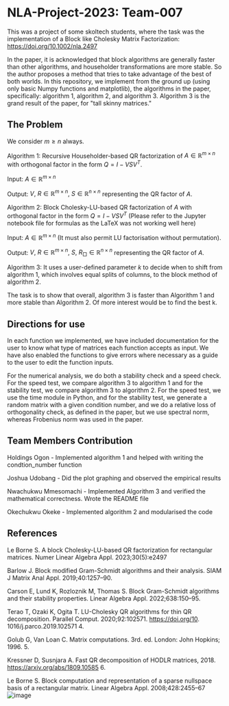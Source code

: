 # NLA-Project-2023: Team-007
This was a project of some skoltech students, where the task was the implementation of a Block like Cholesky Matrix Factorization: https://doi.org/10.1002/nla.2497

In the paper, it is acknowledged that block algorithms are generally faster than other algorithms, and householder transformations are more stable. So the author proposes a method that tries to take advantage of the best of both worlds. In this repository, we implement from the ground up (using only basic Numpy functions and matplotlib), the algorithms in the paper, specifically: algorithm 1, algorithm 2, and algorithm 3. Algorithm 3 is the grand result of the paper, for "tall skinny matrices."

## The Problem
We consider $m \geq n$ always.

Algorithm 1: Recursive Householder-based QR factorization of $A \in \mathbb{R}^{m \times n}$ with orthogonal factor in the form $Q = I - VSV^T$.

Input: $A \in \mathbb{R}^{m \times n}$

Output: $V,\ R \in \mathbb{R}^{m \times n}, \ S \in \mathbb{R}^{n \times n}$ representing the QR factor of $A$.

Algorithm 2:  Block Cholesky-LU-based QR factorization of $A$ with orthogonal factor in the form $Q = I − VSV^T$ (Please refer to the Jupyter notebook file for formulas as the LaTeX was not working well here)

Input: $A \in \mathbb{R}^{m \times n}$ (It must also permit LU factorisation without permutation).

Output: $V,\ R \in \mathbb{R}^{m \times n}, \ S, \ R_{□} \in \mathbb{R}^{n \times n}$ representing the QR factor of $A$.

Algorithm 3: It uses a user-defined parameter $k$ to decide when to shift from algorithm 1, which involves equal splits of columns, to the block method of algorithm 2.

The task is to show that overall, algorithm 3 is faster than Algorithm 1 and more stable than Algorithm 2. Of more interest would be to find the best k.

## Directions for use

In each function we implemented, we have included documentation for the user to know what type of matrices each function accepts as input. We have also enabled the functions to give errors where necessary as a guide to the user to edit the function inputs.

For the numerical analysis, we do both a stability check and a speed check. For the speed test, we compare algorithm 3 to algorithm 1 and for the stability test, we compare algorithm 3 to algorithm 2. For the speed test, we use the time module in Python, and for the stability test, we generate a random matrix with a given condition number, and we do a relative loss of orthogonality check, as defined in the paper, but we use spectral norm, whereas Frobenius norm was used in the paper.



## Team Members Contribution

Holdings Ogon -  Implemented algorithm 1 and helped with writing the condtion_number function

Joshua Udobang -  Did the plot graphing and observed the empirical results

Nwachukwu Mmesomachi - Implemented Algorithm 3 and verified the mathematical correctness. Wrote the README file

Okechukwu Okeke - Implemented algorithm 2 and modularised the code


## References

Le Borne S. A block Cholesky-LU-based QR factorization for rectangular matrices. Numer Linear Algebra Appl. 2023;30(5):e2497

Barlow J. Block modified Gram-Schmidt algorithms and their analysis. SIAM J Matrix Anal Appl. 2019;40:1257–90. 

Carson E, Lund K, Rozloznik M, Thomas S. Block Gram-Schmidt algorithms and their stability properties. Linear Algebra Appl. 2022;638:150–95. 

Terao T, Ozaki K, Ogita T. LU-Cholesky QR algorithms for thin QR decomposition. Parallel Comput. 2020;92:102571. https://doi.org/10. 1016/j.parco.2019.102571 4. 

Golub G, Van Loan C. Matrix computations. 3rd. ed. London: John Hopkins; 1996. 5.

Kressner D, Susnjara A. Fast QR decomposition of HODLR matrices, 2018. https://arxiv.org/abs/1809.10585 6. 
 
Le Borne S. Block computation and representation of a sparse nullspace basis of a rectangular matrix. Linear Algebra Appl. 2008;428:2455–67
![image](https://github.com/MathsMarshall/NLA-Project-2023.-Team-007/assets/54585664/e4e7952a-3346-4b22-9070-0f125a375c3f)


